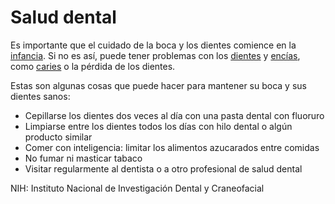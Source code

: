 Salud dental
============


Es importante que el cuidado de la boca y los dientes comience en la [infancia](https://medlineplus.gov/spanish/childdentalhealth.html). Si no es así, puede tener problemas con los [dientes](https://medlineplus.gov/spanish/toothdisorders.html) y [encías](https://medlineplus.gov/spanish/gumdisease.html), como [caries](https://medlineplus.gov/spanish/toothdecay.html) o la pérdida de los dientes. 


Estas son algunas cosas que puede hacer para mantener su boca y sus dientes sanos:


* Cepillarse los dientes dos veces al día con una pasta dental con fluoruro
* Limpiarse entre los dientes todos los días con hilo dental o algún producto similar
* Comer con inteligencia: limitar los alimentos azucarados entre comidas
* No fumar ni masticar tabaco
* Visitar regularmente al dentista o a otro profesional de salud dental


NIH: Instituto Nacional de Investigación Dental y Craneofacial

